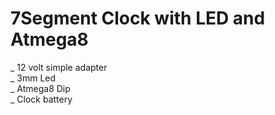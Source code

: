 # 7Segment Clock with LED and Atmega8

_ 12 volt simple adapter<br>
_ 3mm Led<br>
_ Atmega8 Dip<br>
_ Clock battery<br>
<a target="_blank" href="/masoudfa88/Clock-7Segment-with-LED-Atmega8/Photo%20(1).jpg"><img src="/masoudfa88/Clock-7Segment-with-LED-Atmega8/Photo%20(1).jpg" alt="" style="max-width: 100%;"></a>
